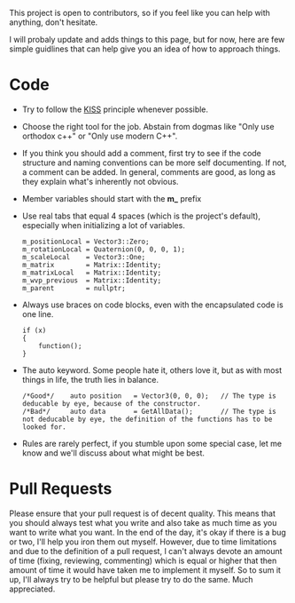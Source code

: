 

This project is open to contributors, so if you feel like you can help with anything, don't hesitate.

I will probaly update and adds things to this page, but for now, here are few simple guidlines that can help give you an idea of how to approach things.

# Code
- Try to follow the [KISS](https://en.wikipedia.org/wiki/KISS_principle) principle whenever possible.

- Choose the right tool for the job. Abstain from dogmas like "Only use orthodox c++" or "Only use modern C++".

- If you think you should add a comment, first try to see if the code structure and naming conventions can be more self documenting. If not, a comment can be added. In general, comments are good, as long as they explain what's inherently not obvious.

- Member variables should start with the **m_** prefix

- Use real tabs that equal 4 spaces (which is the project's default), especially when initializing a lot of variables.
    ```
    m_positionLocal	= Vector3::Zero;
    m_rotationLocal	= Quaternion(0, 0, 0, 1);
    m_scaleLocal	= Vector3::One;
    m_matrix	    = Matrix::Identity;
    m_matrixLocal	= Matrix::Identity;
    m_wvp_previous	= Matrix::Identity;
    m_parent        = nullptr;
    ```
    
- Always use braces on code blocks, even with the encapsulated code is one line.
	```
	if (x)
    {
	    function();
	}
	```
- The auto keyword. Some people hate it, others love it, but as with most things in life, the truth lies in balance.
	```
    /*Good*/    auto position   = Vector3(0, 0, 0);   // The type is deducable by eye, because of the constructor.
    /*Bad*/     auto data       = GetAllData();       // The type is not deducable by eye, the definition of the functions has to be looked for.
	```
- Rules are rarely perfect, if you stumble upon some special case, let me know and we'll discuss about what might be best.

# Pull Requests
Please ensure that your pull request is of decent quality. This means that you should always test what you write and also take as much time as you want to write what you want. In the end of the day, it's okay if there is a bug or two, I'll help you iron them out myself. However, due to time limitations and due to the definition of a pull request, I can't always devote an amount of time (fixing, reviewing, commenting) which is equal or higher that then amount of time it would have taken me to implement it myself. So to sum it up, I'll always try to be helpful but please try to do the same. Much appreciated.
